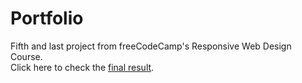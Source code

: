 # Portfolio

Fifth and last project from freeCodeCamp's Responsive Web Design Course.<br>
Click here to check the <a href="https://manuelandrade1.github.io/Portfolio/portfolio.html" target="_blank">final result</a>.
